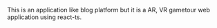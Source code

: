 This is an application like blog platform but it is a AR, VR gametour web application using react-ts.